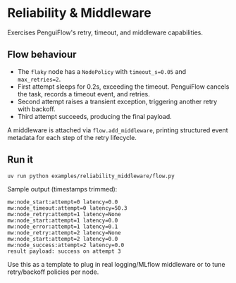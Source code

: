 # Reliability & Middleware

Exercises PenguiFlow's retry, timeout, and middleware capabilities.

## Flow behaviour

- The `flaky` node has a `NodePolicy` with `timeout_s=0.05` and `max_retries=2`.
- First attempt sleeps for 0.2s, exceeding the timeout. PenguiFlow cancels the task,
  records a timeout event, and retries.
- Second attempt raises a transient exception, triggering another retry with backoff.
- Third attempt succeeds, producing the final payload.

A middleware is attached via `flow.add_middleware`, printing structured event metadata for
each step of the retry lifecycle.

## Run it

```bash
uv run python examples/reliability_middleware/flow.py
```

Sample output (timestamps trimmed):

```
mw:node_start:attempt=0 latency=0.0
mw:node_timeout:attempt=0 latency=50.3
mw:node_retry:attempt=1 latency=None
mw:node_start:attempt=1 latency=0.0
mw:node_error:attempt=1 latency=0.1
mw:node_retry:attempt=2 latency=None
mw:node_start:attempt=2 latency=0.0
mw:node_success:attempt=2 latency=0.0
result payload: success on attempt 3
```

Use this as a template to plug in real logging/MLflow middleware or to tune retry/backoff
policies per node.
